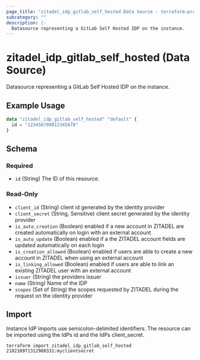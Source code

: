 ```yaml
---
page_title: "zitadel_idp_gitlab_self_hosted Data Source - terraform-provider-zitadel"
subcategory: ""
description: |-
  Datasource representing a GitLab Self Hosted IDP on the instance.
---
```


# zitadel_idp_gitlab_self_hosted (Data Source)

Datasource representing a GitLab Self Hosted IDP on the instance.

## Example Usage

```terraform
data "zitadel_idp_gitlab_self_hosted" "default" {
  id = "123456789012345678"
}
```

<!-- schema generated by tfplugindocs -->
## Schema

### Required

- `id` (String) The ID of this resource.

### Read-Only

- `client_id` (String) client id generated by the identity provider
- `client_secret` (String, Sensitive) client secret generated by the identity provider
- `is_auto_creation` (Boolean) enabled if a new account in ZITADEL are created automatically on login with an external account
- `is_auto_update` (Boolean) enabled if a the ZITADEL account fields are updated automatically on each login
- `is_creation_allowed` (Boolean) enabled if users are able to create a new account in ZITADEL when using an external account
- `is_linking_allowed` (Boolean) enabled if users are able to link an existing ZITADEL user with an external account
- `issuer` (String) the providers issuer
- `name` (String) Name of the IDP
- `scopes` (Set of String) the scopes requested by ZITADEL during the request on the identity provider

## Import

Instance IdP imports use semicolon-delimited identifiers. The resource can be imported using the IdPs id and the IdPs client_secret.

```
terraform import zitadel_idp_gitlab_self_hosted 210210971312980331:myclientsecret
```
